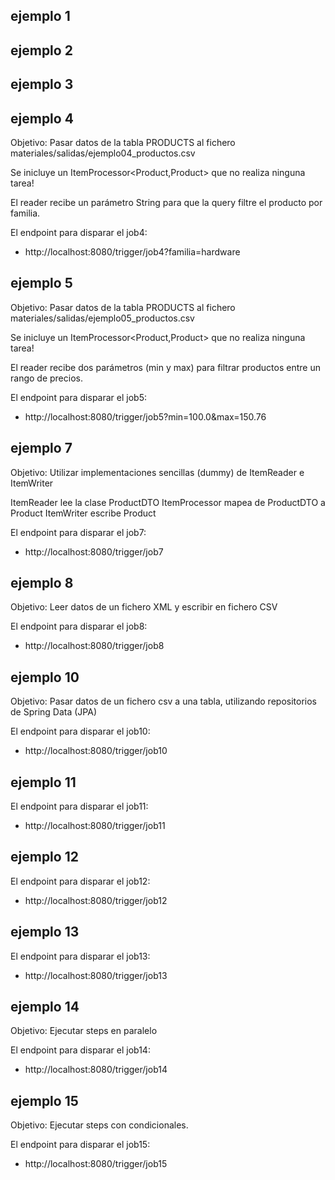 ## ejemplo 1

## ejemplo 2

## ejemplo 3

## ejemplo 4

Objetivo: Pasar datos de la tabla PRODUCTS al fichero materiales/salidas/ejemplo04_productos.csv

Se inicluye un ItemProcessor<Product,Product> que no realiza ninguna tarea!

El reader recibe un parámetro String para que la query filtre el producto por familia.

El endpoint para disparar el job4:

- http://localhost:8080/trigger/job4?familia=hardware

## ejemplo 5

Objetivo: Pasar datos de la tabla PRODUCTS al fichero materiales/salidas/ejemplo05_productos.csv

Se inicluye un ItemProcessor<Product,Product> que no realiza ninguna tarea!

El reader recibe dos parámetros (min y max) para filtrar productos entre un rango de precios.

El endpoint para disparar el job5:

- http://localhost:8080/trigger/job5?min=100.0&max=150.76

## ejemplo 7

Objetivo: Utilizar implementaciones sencillas (dummy) de ItemReader e ItemWriter

ItemReader lee la clase ProductDTO
ItemProcessor mapea de ProductDTO a Product
ItemWriter escribe Product

El endpoint para disparar el job7:

- http://localhost:8080/trigger/job7

## ejemplo 8

Objetivo: Leer datos de un fichero XML y escribir en fichero CSV

El endpoint para disparar el job8:

- http://localhost:8080/trigger/job8


## ejemplo 10

Objetivo: Pasar datos de un fichero csv a una tabla, utilizando repositorios de Spring Data (JPA)

El endpoint para disparar el job10:

- http://localhost:8080/trigger/job10

## ejemplo 11

El endpoint para disparar el job11:

- http://localhost:8080/trigger/job11

## ejemplo 12

El endpoint para disparar el job12:

- http://localhost:8080/trigger/job12

## ejemplo 13

El endpoint para disparar el job13:

- http://localhost:8080/trigger/job13

## ejemplo 14

Objetivo: Ejecutar steps en paralelo

El endpoint para disparar el job14:

- http://localhost:8080/trigger/job14

## ejemplo 15

Objetivo: Ejecutar steps con condicionales.



El endpoint para disparar el job15:

- http://localhost:8080/trigger/job15

